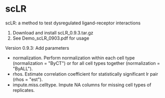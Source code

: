 # scLR
scLR: a method to test dysregulated ligand-receptor interactions

1. Download and install scLR_0.9.3.tar.gz
2. See Demo_scLR_0903.pdf for usage

Version 0.9.3:
Add parameters
- normalization. Perform normalization within each cell type (normalization = "ByCT") or for all cell types together (normalization = "ByALL").
- rhos. Estimate correlation coefficient for statistically significant lr pair (rhos = "est").
- impute.miss.celltype. Impute NA columns for missing cell types of replicates. 
